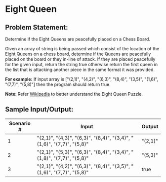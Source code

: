 # Eight Queen

## Problem Statement: ##

Determine if the Eight Queens are peacefully placed on a Chess Board.

Given an array of string is being passed which consist of the location of the Eight Queens on a chess board, determine if the Queens are peacefully placed on the board or they in-line of attack. If they are placed peacefully for the given input, return the string true otherwise return the first queen in the list that is attacking another piece in the same format it was provided.

**For example:** If input array is ["(2,1)", "(4,2)", "(6,3)", "(8,4)", "(3,5)", "(1,6)", "(7,7)", "(5,8)"] then the program should return true. 

**Note**: Refer [Wikipedia](https://en.wikipedia.org/wiki/Eight_queens_puzzle) to better understand the Eight Queen Puzzle.

## Sample Input/Output: ##

<table>
    <thead>
        <tr>
            <th>Scenario # </th>
            <th>Input</th>
            <th>Output</th>
        </tr>
    </thead>
    <tbody>
        <tr>
            <td>1</td>
            <td>"(2,1)", "(4,3)", "(6,3)", "(8,4)", "(3,4)", "(1,6)", "(7,7)", "(5,8)"</td>
            <td>"(2,1)"</td>
        </tr>
        <tr>
            <td>2</td>
            <td>"(2,1)", "(5,3)", "(6,3)", "(8,4)", "(3,4)", "(1,8)", "(7,7)", "(5,8)"</td>
            <td>"(5,3)"</td>
        </tr>
        <tr>
            <td>3</td>
            <td>"(2,1)", "(4,2)", "(6,3)", "(8,4)", "(3,5)", "(1,6)", "(7,7)", "(5,8)"</td>
            <td>true</td>
        </tr>
    </tbody>
</table>
